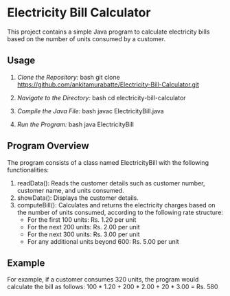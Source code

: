 # Electricity Bill Calculator

This project contains a simple Java program to calculate electricity bills based on the number of units consumed by a customer.

## Usage

1. *Clone the Repository:*
    bash
    git clone https://github.com/ankitamurabatte/Electricity-Bill-Calculator.git
    

2. *Navigate to the Directory:*
    bash
    cd electricity-bill-calculator
    

3. *Compile the Java File:*
    bash
    javac ElectricityBill.java
    

4. *Run the Program:*
    bash
    java ElectricityBill
    

## Program Overview

The program consists of a class named ElectricityBill with the following functionalities:

1. readData(): Reads the customer details such as customer number, customer name, and units consumed.
2. showData(): Displays the customer details.
3. computeBill(): Calculates and returns the electricity charges based on the number of units consumed, according to the following rate structure:
    - For the first 100 units: Rs. 1.20 per unit
    - For the next 200 units: Rs. 2.00 per unit
    - For the next 300 units: Rs. 3.00 per unit
    - For any additional units beyond 600: Rs. 5.00 per unit

## Example

For example, if a customer consumes 320 units, the program would calculate the bill as follows:
100 * 1.20 + 200 * 2.00 + 20 * 3.00 = Rs. 580
